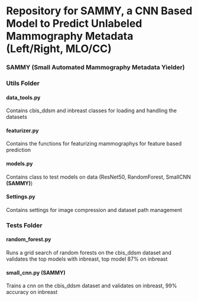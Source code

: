 # Repository for <b>SAMMY</b>, a CNN Based Model to Predict Unlabeled Mammography Metadata (Left/Right, MLO/CC)
### <b>SAMMY</b> (Small Automated Mammography Metadata Yielder)

### Utils Folder
#### data_tools.py
Contains cbis_ddsm and inbreast classes for loading and handling the datasets
#### featurizer.py
Contains the functions for featurizing mammographys for feature based prediction
#### models.py
Contains class to test models on data (ResNet50, RandomForest, SmallCNN <b>(SAMMY)</b>)
#### Settings.py
Contains settings for image compression and dataset path management

### Tests Folder
#### random_forest.py
Runs a grid search of random forests on the cbis_ddsm dataset and validates the top models with inbreast, top model 87% on inbreast
#### small_cnn.py <b>(SAMMY)</b>
Trains a cnn on the cbis_ddsm dataset and validates on inbreast, 99% accuracy on inbreast
